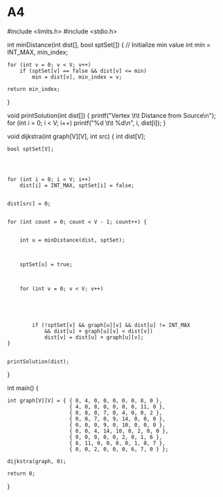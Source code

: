 # A4


 
  
#include <limits.h> 
#include <stdio.h> 






int minDistance(int dist[], bool sptSet[]) 
{ 
    // Initialize min value 
    int min = INT_MAX, min_index; 
  
    for (int v = 0; v < V; v++) 
        if (sptSet[v] == false && dist[v] <= min) 
            min = dist[v], min_index = v; 
  
    return min_index; 
} 
  


void printSolution(int dist[]) 
{ 
    printf("Vertex \t\t Distance from Source\n"); 
    for (int i = 0; i < V; i++) 
        printf("%d \t\t %d\n", i, dist[i]); 
} 
  


void dijkstra(int graph[V][V], int src) 
{ 
    int dist[V];
	

  
    bool sptSet[V]; 
	

  

    for (int i = 0; i < V; i++) 
        dist[i] = INT_MAX, sptSet[i] = false; 
  

    dist[src] = 0; 
  

    for (int count = 0; count < V - 1; count++) { 
       
	   
        int u = minDistance(dist, sptSet); 
  
       
	   
        sptSet[u] = true; 
  
       
	   
        for (int v = 0; v < V; v++) 
  
           
		   
         
		 
            if (!sptSet[v] && graph[u][v] && dist[u] != INT_MAX 
                && dist[u] + graph[u][v] < dist[v]) 
                dist[v] = dist[u] + graph[u][v]; 
    } 
  

    printSolution(dist); 
} 
  

int main() 
{ 

    int graph[V][V] = { { 0, 4, 0, 0, 0, 0, 0, 8, 0 }, 
                        { 4, 0, 8, 0, 0, 0, 0, 11, 0 }, 
                        { 0, 8, 0, 7, 0, 4, 0, 0, 2 }, 
                        { 0, 0, 7, 0, 9, 14, 0, 0, 0 }, 
                        { 0, 0, 0, 9, 0, 10, 0, 0, 0 }, 
                        { 0, 0, 4, 14, 10, 0, 2, 0, 0 }, 
                        { 0, 0, 0, 0, 0, 2, 0, 1, 6 }, 
                        { 8, 11, 0, 0, 0, 0, 1, 0, 7 }, 
                        { 0, 0, 2, 0, 0, 0, 6, 7, 0 } }; 
  
    dijkstra(graph, 0); 
  
    return 0; 
} 
